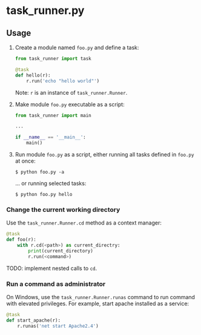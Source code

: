 
# task_runner.py

## Usage

1.  Create a module named `foo.py` and define a task:

    ```python
    from task_runner import task

    @task
    def hello(r):
        r.run('echo "hello world"')
    ```

    Note: `r` is an instance of `task_runner.Runner`.

2.  Make module `foo.py` executable as a script:

    ```python
    from task_runner import main

    ...

    if __name__ == '__main__':
        main()

3.  Run module `foo.py` as a script, either running all tasks defined in `foo.py` at once:

    ```
    $ python foo.py -a
    ```

    ... or running selected tasks:

    ```
    $ python foo.py hello
    ```

### Change the current working directory

Use the `task_runner.Runner.cd` method as a context manager:

```python
@task
def foo(r):
    with r.cd(<path>) as current_directry:
        print(current_directory)
        r.run(<command>)
```

TODO: implement nested calls to `cd`.

### Run a command as administrator

On Windows, use the `task_runner.Runner.runas` command to run command with elevated privileges. For example,
start apache installed as a service:

```python
@task
def start_apache(r):
    r.runas('net start Apache2.4')
```
